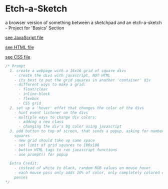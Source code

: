 # Etch-a-Sketch
a browser version of something between a sketchpad and an etch-a-sketch - 
Project for 'Basics' Section 

[see JavaScript file](./script.js)

[see HTML file](./index.html)

[see CSS file](./style.css)

```javascript
/* Prompt
  1. create a webpage with a 16x16 grid of square divs
    - create the divs with javascript, NOT HTML
    - its best to put the grid squares in another 'container' div
    - different ways to make a grid:
      - float/clear
      - inline-block
      - flexbox
      - CSS grid
  2. set up a 'hover' effet that changes the color of the divs
    - hint event listener on the divs
    - multiple ways to change div colors:
      - adding a new class
      - changing the div's bg color using javascript
  3. add button to top of screen, that sends a popup, asking for number of grid 
    squares
    - new grid should take up same space
    - set limit of grid squares to 100x100
    - button HTML tags to run javascript functions
    - use prompt() for popup

  Extra Credit:
    - instead of white to black, random RGB values on mouse hover
    - each mouse pass only adds 10% of color, only completely colored on 10 
    passes
*/
```
